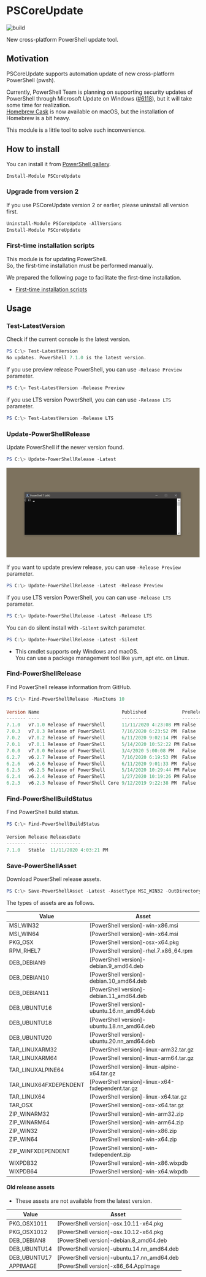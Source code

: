 # PSCoreUpdate

![build](https://github.com/stknohg/PSCoreUpdate/workflows/build/badge.svg)

New cross-platform PowerShell update tool.

## Motivation

PSCoreUpdate supports automation update of new cross-platform PowerShell (pwsh).  

Currently, PowerShell Team is planning on supporting security updates of PowerShell through Microsoft Update on Windows ([#6118](https://github.com/PowerShell/PowerShell/issues/6118)), but it will take some time for realization.  
[Homebrew Cask](https://caskroom.github.io/) is now available on macOS, but the installation of Homebrew is a bit heavy.  

This module is a little tool to solve such inconvenience.

## How to install

You can install it from [PowerShell gallery](https://www.powershellgallery.com/packages/PSCoreUpdate).

```powershell
Install-Module PSCoreUpdate
```

### Upgrade from version 2

If you use PSCoreUpdate version 2 or earlier, please uninstall all version first.

```powershell
Uninstall-Module PSCoreUpdate -AllVersions
Install-Module PSCoreUpdate
```

### First-time installation scripts

This module is for updating PowerShell.  
So, the first-time installation must be performed manually.

We prepared the following page to facilitate the first-time installation.

* [First-time installation scripts](./FirstTimeInstaller/)

## Usage

### Test-LatestVersion

Check if the current console is the latest version.

```powershell
PS C:\> Test-LatestVersion
No updates. PowerShell 7.1.0 is the latest version.
```

If you use preview release PowerShell, you can use `-Release Preview` parameter.

```powershell
PS C:\> Test-LatestVersion -Release Preview
```

if you use LTS version PowerShell, you can can use `-Release LTS` parameter.

```powershell
PS C:\> Test-LatestVersion -Release LTS
```

### Update-PowerShellRelease

Update PowerShell if the newer version found.   

```powershell
PS C:\> Update-PowerShellRelease -Latest
```

![Update-PowerShellRelease.gif](./assets/Update-PowerShellRelease.gif)

If you want to update preview release, you can use `-Release Preview` parameter.

```powershell
PS C:\> Update-PowerShellRelease -Latest -Release Preview
```

if you use LTS version PowerShell, you can can use `-Release LTS` parameter.

```powershell
PS C:\> Update-PowerShellRelease -Latest -Release LTS
```

You can do silent install with `-Silent` switch parameter.

```powershell
PS C:\> Update-PowerShellRelease -Latest -Silent
```

* This cmdlet supports only Windows and macOS.  
  You can use a package management tool like yum, apt etc. on Linux.

### Find-PowerShellRelease

Find PowerShell release information from GitHub.

```powershell
PS C:\> Find-PowerShellRelease -MaxItems 10

Version Name                              Published             PreRelease
------- ----                              ---------             ----------
7.1.0   v7.1.0 Release of PowerShell      11/11/2020 4:23:08 PM False
7.0.3   v7.0.3 Release of PowerShell      7/16/2020 6:23:52 PM  False
7.0.2   v7.0.2 Release of Powershell      6/11/2020 9:02:14 PM  False
7.0.1   v7.0.1 Release of PowerShell      5/14/2020 10:52:22 PM False
7.0.0   v7.0.0 Release of PowerShell      3/4/2020 5:00:08 PM   False
6.2.7   v6.2.7 Release of PowerShell      7/16/2020 6:19:53 PM  False
6.2.6   v6.2.6 Release of PowerShell      6/11/2020 9:01:33 PM  False
6.2.5   v6.2.5 Release of PowerShell      5/14/2020 10:29:44 PM False
6.2.4   v6.2.4 Release of PowerShell      1/27/2020 10:19:26 PM False
6.2.3   v6.2.3 Release of PowerShell Core 9/12/2019 9:22:38 PM  False
```

### Find-PowerShellBuildStatus

Find PowerShell build status.

```powershell
PS C:\> Find-PowerShellBuildStatus

Version Release ReleaseDate
------- ------- -----------
7.1.0   Stable  11/11/2020 4:03:21 PM
```

### Save-PowerShellAsset

Download PowerShell release assets.

```powershell
PS C:\> Save-PowerShellAsset -Latest -AssetType MSI_WIN32 -OutDirectory .\
```

The types of assets are as follows.

|Value|Asset|
|----|----|
|MSI_WIN32|[PowerShell version]-win-x86.msi|
|MSI_WIN64|[PowerShell version]-win-x64.msi|
|PKG_OSX|[PowerShell version]-osx-x64.pkg|
|RPM_RHEL7|[PowerShell version]-rhel.7.x86_64.rpm|
|DEB_DEBIAN9|[PowerShell version]-debian.9_amd64.deb|
|DEB_DEBIAN10|[PowerShell version]-debian.10_amd64.deb|
|DEB_DEBIAN11|[PowerShell version]-debian.11_amd64.deb|
|DEB_UBUNTU16|[PowerShell version]-ubuntu.16.nn_amd64.deb|
|DEB_UBUNTU18|[PowerShell version]-ubuntu.18.nn_amd64.deb|
|DEB_UBUNTU20|[PowerShell version]-ubuntu.20.nn_amd64.deb|
|TAR_LINUXARM32|[PowerShell version]-linux-arm32.tar.gz|
|TAR_LINUXARM64|[PowerShell version]-linux-arm64.tar.gz|
|TAR_LINUXALPINE64|[PowerShell version]-linux-alpine-x64.tar.gz|
|TAR_LINUX64FXDEPENDENT|[PowerShell version]-linux-x64-fxdependent.tar.gz|
|TAR_LINUX64|[PowerShell version]-linux-x64.tar.gz|
|TAR_OSX|[PowerShell version]-osx-x64.tar.gz|
|ZIP_WINARM32|[PowerShell version]-win-arm32.zip|
|ZIP_WINARM64|[PowerShell version]-win-arm64.zip|
|ZIP_WIN32|[PowerShell version]-win-x86.zip|
|ZIP_WIN64|[PowerShell version]-win-x64.zip|
|ZIP_WINFXDEPENDENT|[PowerShell version]-win-fxdependent.zip|
|WIXPDB32|[PowerShell version]-win-x86.wixpdb|
|WIXPDB64|[PowerShell version]-win-x64.wixpdb|

#### Old release assets

* These assets are not available from the latest version.

|Value|Asset|
|----|----|
|PKG_OSX1011|[PowerShell version]-osx.10.11-x64.pkg|
|PKG_OSX1012|[PowerShell version]-osx.10.12-x64.pkg|
|DEB_DEBIAN8|[PowerShell version]-debian.8_amd64.deb|
|DEB_UBUNTU14|[PowerShell version]-ubuntu.14.nn_amd64.deb|
|DEB_UBUNTU17|[PowerShell version]-ubuntu.17.nn_amd64.deb|
|APPIMAGE|[PowerShell version]-x86_64.AppImage|
